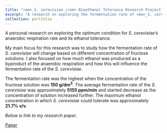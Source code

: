 ```yaml
---
title: "<em>_S. cerevisiae_</em> Bioethanol Tolerance Research Project"
excerpt: "A research on exploring the fermentation rate of <em>_S. cerevisiae_</em> and its ethanol tolerance in different fructose concentration."
collection: portfolio
---
```


A personal research on exploring the optimum condition for *S. cerevisiae*’s anaerobic respiration rate and its ethanol tolerance. 

My main focus for this research was to study how the fermentation rate of *S. cerevisiae* will change based on different concentration of fructose solutions. I also focused on how much ethanol was produced as a byproduct of the anaerobic respiration and how this will influence the fermentation rate of the *S. cerevisiae*.  

The fermentation rate was the highest when the concentration of the fructose solution was **150 g/dm<sup>3</sup>**. The average fermentation rate of the *S. cerevisiae* was approximately **5155 ppm/min** and started decrease as the concentration of solution increased further. The maximum ethanol concentration in which *S. cerevisiae* could tolerate was approximately **21.7% v/v**.

*Below is link to my research paper.* 

<a href="../../files/Junyong Lee Biology HL IA Final Draft.pdf" class="demo_btn btn" style="text_">Paper</a>